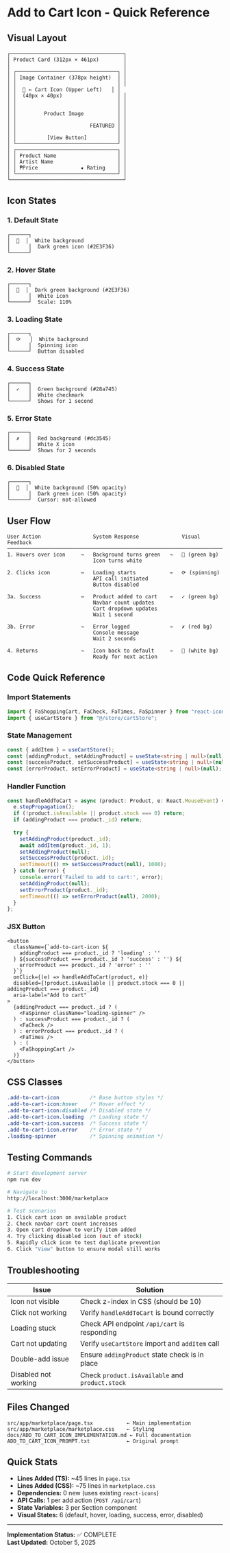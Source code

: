 # Add to Cart Icon - Quick Reference

## Visual Layout

```
┌─────────────────────────────────────┐
│ Product Card (312px × 461px)        │
│                                     │
│ ┌─────────────────────────────────┐ │
│ │ Image Container (378px height)  │ │
│ │                                 │ │
│ │  🛒 ← Cart Icon (Upper Left)   │ │
│ │  (40px × 40px)                  │ │
│ │                                 │ │
│ │                                 │ │
│ │         Product Image           │ │
│ │                                 │ │
│ │                        FEATURED │ │
│ │                                 │ │
│ │          [View Button]          │ │
│ └─────────────────────────────────┘ │
│ ┌─────────────────────────────────┐ │
│ │ Product Name                    │ │
│ │ Artist Name                     │ │
│ │ ₱Price              ★ Rating    │ │
│ └─────────────────────────────────┘ │
└─────────────────────────────────────┘
```

## Icon States

### 1. Default State
```
┌──────┐
│  🛒  │  White background
│      │  Dark green icon (#2E3F36)
└──────┘
```

### 2. Hover State
```
┌──────┐
│  🛒  │  Dark green background (#2E3F36)
│      │  White icon
└──────┘  Scale: 110%
```

### 3. Loading State
```
┌──────┐
│  ⟳   │  White background
│      │  Spinning icon
└──────┘  Button disabled
```

### 4. Success State
```
┌──────┐
│  ✓   │  Green background (#28a745)
│      │  White checkmark
└──────┘  Shows for 1 second
```

### 5. Error State
```
┌──────┐
│  ✗   │  Red background (#dc3545)
│      │  White X icon
└──────┘  Shows for 2 seconds
```

### 6. Disabled State
```
┌──────┐
│  🛒  │  White background (50% opacity)
│      │  Dark green icon (50% opacity)
└──────┘  Cursor: not-allowed
```

## User Flow

```
User Action                 System Response              Visual Feedback
───────────────────────────────────────────────────────────────────────
1. Hovers over icon     →   Background turns green   →   🛒 (green bg)
                            Icon turns white
                            
2. Clicks icon          →   Loading starts           →   ⟳ (spinning)
                            API call initiated
                            Button disabled
                            
3a. Success             →   Product added to cart    →   ✓ (green bg)
                            Navbar count updates
                            Cart dropdown updates
                            Wait 1 second
                            
3b. Error               →   Error logged             →   ✗ (red bg)
                            Console message
                            Wait 2 seconds
                            
4. Returns              →   Icon back to default     →   🛒 (white bg)
                            Ready for next action
```

## Code Quick Reference

### Import Statements
```typescript
import { FaShoppingCart, FaCheck, FaTimes, FaSpinner } from "react-icons/fa";
import { useCartStore } from "@/store/cartStore";
```

### State Management
```typescript
const { addItem } = useCartStore();
const [addingProduct, setAddingProduct] = useState<string | null>(null);
const [successProduct, setSuccessProduct] = useState<string | null>(null);
const [errorProduct, setErrorProduct] = useState<string | null>(null);
```

### Handler Function
```typescript
const handleAddToCart = async (product: Product, e: React.MouseEvent) => {
  e.stopPropagation();
  if (!product.isAvailable || product.stock === 0) return;
  if (addingProduct === product._id) return;
  
  try {
    setAddingProduct(product._id);
    await addItem(product._id, 1);
    setAddingProduct(null);
    setSuccessProduct(product._id);
    setTimeout(() => setSuccessProduct(null), 1000);
  } catch (error) {
    console.error('Failed to add to cart:', error);
    setAddingProduct(null);
    setErrorProduct(product._id);
    setTimeout(() => setErrorProduct(null), 2000);
  }
};
```

### JSX Button
```tsx
<button
  className={`add-to-cart-icon ${
    addingProduct === product._id ? 'loading' : ''
  } ${successProduct === product._id ? 'success' : ''} ${
    errorProduct === product._id ? 'error' : ''
  }`}
  onClick={(e) => handleAddToCart(product, e)}
  disabled={!product.isAvailable || product.stock === 0 || addingProduct === product._id}
  aria-label="Add to cart"
>
  {addingProduct === product._id ? (
    <FaSpinner className="loading-spinner" />
  ) : successProduct === product._id ? (
    <FaCheck />
  ) : errorProduct === product._id ? (
    <FaTimes />
  ) : (
    <FaShoppingCart />
  )}
</button>
```

## CSS Classes

```css
.add-to-cart-icon          /* Base button styles */
.add-to-cart-icon:hover    /* Hover effect */
.add-to-cart-icon:disabled /* Disabled state */
.add-to-cart-icon.loading  /* Loading state */
.add-to-cart-icon.success  /* Success state */
.add-to-cart-icon.error    /* Error state */
.loading-spinner           /* Spinning animation */
```

## Testing Commands

```bash
# Start development server
npm run dev

# Navigate to
http://localhost:3000/marketplace

# Test scenarios
1. Click cart icon on available product
2. Check navbar cart count increases
3. Open cart dropdown to verify item added
4. Try clicking disabled icon (out of stock)
5. Rapidly click icon to test duplicate prevention
6. Click "View" button to ensure modal still works
```

## Troubleshooting

| Issue | Solution |
|-------|----------|
| Icon not visible | Check z-index in CSS (should be 10) |
| Click not working | Verify `handleAddToCart` is bound correctly |
| Loading stuck | Check API endpoint `/api/cart` is responding |
| Cart not updating | Verify `useCartStore` import and `addItem` call |
| Double-add issue | Ensure `addingProduct` state check is in place |
| Disabled not working | Check `product.isAvailable` and `product.stock` |

## Files Changed

```
src/app/marketplace/page.tsx           ← Main implementation
src/app/marketplace/marketplace.css    ← Styling
docs/ADD_TO_CART_ICON_IMPLEMENTATION.md ← Full documentation
ADD_TO_CART_ICON_PROMPT.txt            ← Original prompt
```

## Quick Stats

- **Lines Added (TS):** ~45 lines in `page.tsx`
- **Lines Added (CSS):** ~75 lines in `marketplace.css`
- **Dependencies:** 0 new (uses existing `react-icons`)
- **API Calls:** 1 per add action (`POST /api/cart`)
- **State Variables:** 3 per Section component
- **Visual States:** 6 (default, hover, loading, success, error, disabled)

---

**Implementation Status:** ✅ COMPLETE  
**Last Updated:** October 5, 2025
